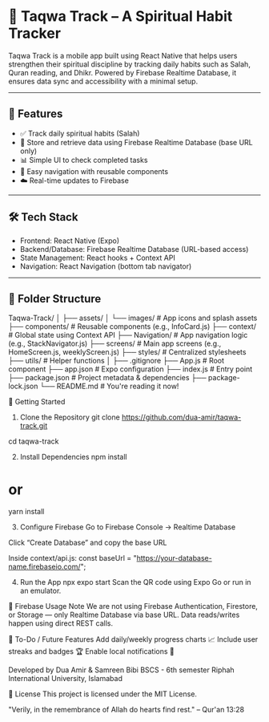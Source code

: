 # 🕌 Taqwa Track – A Spiritual Habit Tracker

Taqwa Track is a mobile app built using React Native that helps users strengthen their spiritual discipline by tracking daily habits such as Salah, Quran reading, and Dhikr. Powered by Firebase Realtime Database, it ensures data sync and accessibility with a minimal setup.

---

## 📱 Features

- ✅ Track daily spiritual habits (Salah)
- 🔁 Store and retrieve data using Firebase Realtime Database (base URL only)
- 📊 Simple UI to check completed tasks
- 🧠 Easy navigation with reusable components
- ☁️ Real-time updates to Firebase

---

## 🛠️ Tech Stack

- Frontend: React Native (Expo)
- Backend/Database: Firebase Realtime Database (URL-based access)
- State Management: React hooks + Context API
- Navigation: React Navigation (bottom tab navigator)

---

## 📁 Folder Structure

Taqwa-Track/
│
├── assets/
│   └── images/               # App icons and splash assets
├── components/               # Reusable components (e.g., InfoCard.js)
├── context/                  # Global state using Context API
├── Navigation/               # App navigation logic (e.g., StackNavigator.js)
├── screens/                  # Main app screens (e.g., HomeScreen.js, weeklyScreen.js)
├── styles/                   # Centralized stylesheets
├── utils/                    # Helper functions
│
├── .gitignore
├── App.js                    # Root component
├── app.json                  # Expo configuration
├── index.js                  # Entry point
├── package.json              # Project metadata & dependencies
├── package-lock.json
└── README.md                 # You're reading it now!


🚀 Getting Started
1. Clone the Repository
git clone https://github.com/dua-amir/taqwa-track.git

cd taqwa-track


2. Install Dependencies
npm install
# or
yarn install


3. Configure Firebase
Go to Firebase Console → Realtime Database

Click “Create Database” and copy the base URL

Inside context/api.js:
const baseUrl = "https://your-database-name.firebaseio.com/";


4. Run the App
npx expo start
Scan the QR code using Expo Go or run in an emulator.


🔐 Firebase Usage Note
We are not using Firebase Authentication, Firestore, or Storage — only Realtime Database via base URL. Data reads/writes happen using direct REST calls.


📌 To-Do / Future Features
 Add daily/weekly progress charts 📈
 Include user streaks and badges 🏆
 Enable local notifications 🔔


Developed by
Dua Amir & Samreen Bibi
BSCS - 6th semester 
Riphah International University, Islamabad


📜 License
This project is licensed under the MIT License.

"Verily, in the remembrance of Allah do hearts find rest." – Qur'an 13:28
